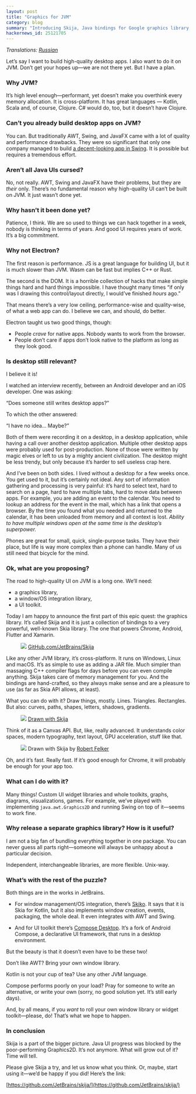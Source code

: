 ```yaml
---
layout: post
title: "Graphics for JVM"
category: blog
summary: "Introducing Skija, Java bindings for Google graphics library, Skia"
hackernews_id: 25121705
---
```


_Translations: [Russian](https://habr.com/ru/company/macloud/blog/552984/)_

Let’s say I want to build high-quality desktop apps. I also want to do it on JVM. Don’t get your hopes up—we are not there yet. But I have a plan.

### Why JVM?

It’s high level enough—performant, yet doesn’t make you overthink every memory allocation. It is cross-platform. It has great languages — Kotlin, Scala and, of course, Clojure. C# would do, too, but it doesn’t have Clojure.

### Can’t you already build desktop apps on JVM?

You can. But traditionally AWT, Swing, and JavaFX came with a lot of quality and performance drawbacks. They were so significant that only one company managed to build [a decent-looking app in Swing](https://www.jetbrains.com/idea/). It is possible but requires a tremendous effort.

### Aren’t all Java UIs cursed?

No, not really. AWT, Swing and JavaFX have their problems, but they are _their_ only. There’s no fundamental reason why high-quality UI can’t be built on JVM. It just wasn’t done yet.

### Why hasn’t it been done yet?

Patience, I think. We are so used to things we can hack together in a week, nobody is thinking in terms of years. And good UI requires years of work. It’s a big commitment.

### Why not Electron?

The first reason is performance. JS is a great language for building UI, but it is much slower than JVM. Wasm can be fast but implies C++ or Rust.

The second is the DOM. It is a horrible collection of hacks that make simple things hard and hard things impossible. I have thought many times “if only was I drawing this control/layout directly, I would’ve finished _hours_ ago.”

That means there’s a very low ceiling, performance-wise and quality-wise, of what a web app can do. I believe we can, and should, do better.

Electron taught us two good things, though:

- People _crave_ for native apps. Nobody wants to work from the browser.
- People don’t care if apps don’t look native to the platform as long as they look good.

### Is desktop still relevant?

I believe it is! 

I watched an interview recently, between an Android developer and an iOS developer. One was asking:

“Does someone still writes desktop apps?”

To which the other answered:

“I have no idea... Maybe?”

Both of them were recording it on a desktop, in a desktop application, while having a call over another desktop application. Multiple other desktop apps were probably used for post-production. None of those were written by magic elves or left to us by a mighty ancient civilization. The desktop might be less trendy, but only because it’s harder to sell useless crap here.

And I’ve been on both sides. I lived without a desktop for a few weeks once. You get used to it, but it’s certainly not ideal. Any sort of information gathering and processing is very painful: it’s hard to select text, hard to search on a page, hard to have multiple tabs, hard to move data between apps. For example, you are adding an event to the calendar. You need to lookup an address for the event in the mail, which has a link that opens a browser. By the time you found what you needed and returned to the calendar, it has been unloaded from memory and all context is lost. _Ability to have multiple windows open at the same time is the desktop’s superpower._

Phones are great for small, quick, single-purpose tasks. They have their place, but life is way more complex than a phone can handle. Many of us still need that bicycle for the mind.

### Ok, what are you proposing?

The road to high-quality UI on JVM is a long one. We’ll need:

- a graphics library,
- a window/OS integration library,
- a UI toolkit.

Today I am happy to announce the first part of this epic quest: the graphics library. It’s called Skija and it is just a collection of bindings to a very powerful, well-known Skia library. The one that powers Chrome, Android, Flutter and Xamarin.

<figure>
    <a href="https://github.com/JetBrains/skija/"><img src="skija.png"></a>
    <a href="https://github.com/JetBrains/skija/">GitHub.com/JetBrains/Skija</a>
</figure>

Like any other JVM library, it’s cross-platform. It runs on Windows, Linux and macOS. It’s as simple to use as adding a JAR file. Much simpler than massaging C++ compiler flags for days before you can even compile anything. Skija takes care of memory management for you. And the bindings are hand-crafted, so they always make sense and are a pleasure to use (as far as Skia API allows, at least).

What you can do with it? Draw things, mostly. Lines. Triangles. Rectangles. But also: curves, paths, shapes, letters, shadows, gradients.

<figure>
    <img src="bitmap.png">
    <a href="https://github.com/JetBrains/skija/blob/master/examples/lwjgl/src/main/java/org/jetbrains/skija/examples/lwjgl/BitmapScene.java">Drawn with Skija</a>
</figure>

Think of it as a Canvas API. But, like, really advanced. It understands color spaces, modern typography, text layout, GPU acceleration, stuff like that.

<figure>
    <img src="Elso-WfWMAED8dc.jpg">
    Drawn with Skija by <a href="https://twitter.com/BlueAquilae/status/1322696020329902082">Robert Felker</a>
</figure>

Oh, and it’s fast. Really fast. If it’s good enough for Chrome, it will probably be enough for your app too.

### What can I do with it?

Many things! Custom UI widget libraries and whole toolkits, graphs, diagrams, visualizations, games. For example, we’ve played with implementing `java.awt.Graphics2D` and running Swing on top of it—seems to work fine.

### Why release a separate graphics library? How is it useful?

I am not a big fan of bundling everything together in one package. You can never guess all parts right—someone will always be unhappy about a particular decision.

Independent, interchangeable libraries, are more flexible. Unix-way.

### What’s with the rest of the puzzle?

Both things are in the works in JetBrains.

- For window management/OS integration, there’s [Skiko](https://github.com/JetBrains/skiko/). It says that it is Skia for Kotlin, but it also implements window creation, events, packaging, the whole deal. It even integrates with AWT and Swing.

- And for UI toolkit there’s [Compose Desktop](https://github.com/JetBrains/compose-jb). It’s a fork of Android Compose, a declarative UI framework, that runs in a desktop environment.

But the beauty is that it doesn’t even have to be these two!

Don’t like AWT? Bring your own window library.

Kotlin is not your cup of tea? Use any other JVM language.

Compose performs poorly on your load? Pray for someone to write an alternative, or write your own (sorry, no good solution yet. It’s still early days).

And, by all means, if you _want_ to roll your own window library or widget toolkit—please, do! That’s what we hope to happen.

### In conclusion

Skija is a part of the bigger picture. Java UI progress was blocked by the poor-performing Graphics2D. It’s not anymore. What will grow out of it? Time will tell.

Please give Skija a try, and let us know what you think. Or, maybe, start using it—we’d be happy if you did! Here’s the link:

[https://github.com/JetBrains/skija/](https://github.com/JetBrains/skija/)